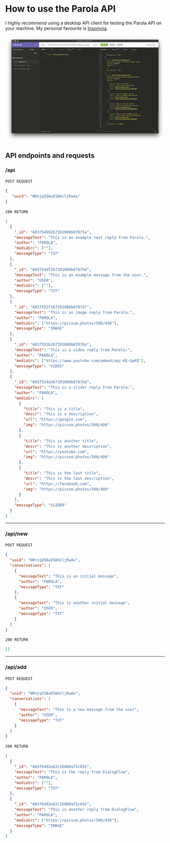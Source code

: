 # How to use the Parola API

I highly recommend using a desktop API client for testing the Parola API on your machine. My personal favourite is [Insomnia](https://insomnia.rest).

![Insomnia screenshot](img/insomnia-screenshot.png)

## API endpoints and requests

### /api

`POST REQUEST`

```JSON
{
   "uuid": "NRnjqZOAuESWXcljRwAx"
}
```

`200 RETURN`

```JSON
[
  {
    "_id": "603754b9267391000b07875a",
    "messageText": "This is an example text reply from Parola.",
    "author": "PAROLA",
    "mediaSrc": [""],
    "messageType": "TXT"
  },
  {
    "_id": "603754df267391000b07875d",
    "messageText": "This is an example message from the user.",
    "author": "USER",
    "mediaSrc": [""],
    "messageType": "TXT"
  },
  {
    "_id": "6037552f267391000b078767",
    "messageText": "This is an image reply from Parola:",
    "author": "PAROLA",
    "mediaSrc": ["https://picsum.photos/500/450"],
    "messageType": "IMAGE"
  },
  {
    "_id": "6037553b267391000b07876a",
    "messageText": "This is a video reply from Parola:",
    "author": "PAROLA",
    "mediaSrc": ["https://www.youtube.com/embed/aqz-KE-bpKQ"],
    "messageType": "VIDEO"
  },
  {
    "_id": "6037554a267391000b07876d",
    "messageText": "This is a slider reply from Parola:",
    "author": "PAROLA",
    "mediaSrc": [
      {
        "title": "This is a title",
        "descr": "This is a description",
        "url": "https://google.com",
        "img": "https://picsum.photos/500/400"
      },
      {
        "title": "This is another title",
        "descr": "This is another description",
        "url": "https://youtube.com",
        "img": "https://picsum.photos/500/400"
      },
      {
        "title": "This is the last title",
        "descr": "This is the last description",
        "url": "https://facebook.com",
        "img": "https://picsum.photos/500/400"
      }
    ],
    "messageType": "SLIDER"
  }
]
```

---

### /api/new

`POST REQUEST`

```JSON
{
  "uuid": "NRnjqZOAuESWXcljRwAx",
  "conversations": [
    {
      "messageText": "This is an initial message",
      "author": "PAROLA",
      "messageType": "TXT"
    },
    {
      "messageText": "This is another initial message",
      "author": "USER",
      "messageType": "TXT"
    }
  ]
}
```

`200 RETURN`

```JSON
[]
```

---

### /api/add

`POST REQUEST`

```JSON
{
  "uuid": "NRnjqZOAuESWXcljRwAx",
  "conversations": [
    {
      "messageText": "This is a new message from the user",
      "author": "USER",
      "messageType": "TXT"
    }
  ]
}
```

`200 RETURN`

```JSON
[
  {
    "_id": "60376402e82c26000af2c691",
    "messageText": "This is the reply from DialogFlow",
    "author": "PAROLA",
    "mediaSrc": [""],
    "messageType": "TXT"
  },
  {
    "_id": "60376402e82c26000af2c692",
    "messageText": "This is another reply from DialogFlow",
    "author": "PAROLA",
    "mediaSrc": ["https://picsum.photos/500/450"],
    "messageType": "IMAGE"
  }
]
```

